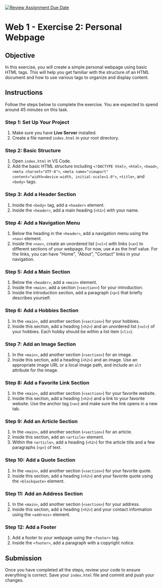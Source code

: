 [![Review Assignment Due Date](https://classroom.github.com/assets/deadline-readme-button-22041afd0340ce965d47ae6ef1cefeee28c7c493a6346c4f15d667ab976d596c.svg)](https://classroom.github.com/a/SbQn84dD)
# Web 1 - Exercise 2: Personal Webpage

## Objective

In this exercise, you will create a simple personal webpage using basic HTML tags. This will help you get familiar with the structure of an HTML document and how to use various tags to organize and display content.

## Instructions

Follow the steps below to complete the exercise. You are expected to spend around 45 minutes on this task.

### Step 1: Set Up Your Project

1. Make sure you have **Live Server** installed.
2. Create a file named `index.html` in your root directory.

### Step 2: Basic Structure

1. Open `index.html` in VS Code.
2. Add the basic HTML structure including `<!DOCTYPE html>`, `<html>`, `<head>`, `<meta charset="UTF-8">`, `<meta name="viewport" content="width=device-width, initial-scale=1.0">`, `<title>`, and `<body>` tags.

### Step 3: Add a Header Section

1. Inside the `<body>` tag, add a `<header>` element.
2. Inside the `<header>`, add a main heading (`<h1>`) with your name.

### Step 4: Add a Navigation Menu

1. Below the heading in the `<header>`, add a navigation menu using the `<nav>` element.
2. Inside the `<nav>`, create an unordered list (`<ul>`) with links (`<a>`) to different sections of your webpage. For now, use `#` as the href value. For the links, you can have "Home", "About", "Contact" links in your navigation.

### Step 5: Add a Main Section

1. Below the `<header>`, add a `<main>` element.
2. Inside the `<main>`, add a section (`<section>`) for your introduction.
3. Inside the introduction section, add a paragraph (`<p>`) that briefly describes yourself.

### Step 6: Add a Hobbies Section

1. In the `<main>`, add another section (`<section>`) for your hobbies.
2. Inside this section, add a heading (`<h2>`) and an unordered list (`<ul>`) of your hobbies. Each hobby should be within a list item (`<li>`).

### Step 7: Add an Image Section

1. In the `<main>`, add another section (`<section>`) for an image.
2. Inside this section, add a heading (`<h2>`) and an image. Use an appropriate image URL or a local image path, and include an `alt` attribute for the image.

### Step 8: Add a Favorite Link Section

1. In the `<main>`, add another section (`<section>`) for your favorite website.
2. Inside this section, add a heading (`<h2>`) and a link to your favorite website. Use the anchor tag (`<a>`) and make sure the link opens in a new tab.

### Step 9: Add an Article Section

1. In the `<main>`, add another section (`<section>`) for an article.
2. Inside this section, add an `<article>` element.
3. Within the `<article>`, add a heading (`<h2>`) for the article title and a few paragraphs (`<p>`) of text.

### Step 10: Add a Quote Section

1. In the `<main>`, add another section (`<section>`) for your favorite quote.
2. Inside this section, add a heading (`<h2>`) and your favorite quote using the `<blockquote>` element.

### Step 11: Add an Address Section

1. In the `<main>`, add another section (`<section>`) for your address.
2. Inside this section, add a heading (`<h2>`) and your contact information using the `<address>` element.

### Step 12: Add a Footer

1. Add a footer to your webpage using the `<footer>` tag.
2. Inside the `<footer>`, add a paragraph with a copyright notice.

## Submission

Once you have completed all the steps, review your code to ensure everything is correct. Save your `index.html` file and commit and push your changes.
